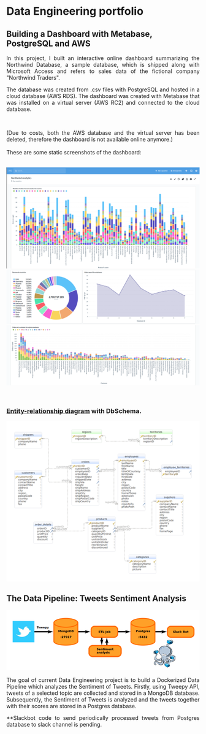 # Data Engineering portfolio

## Building a Dashboard with Metabase, PostgreSQL and AWS 

<div align="justify">In this project, I built an interactive online dashboard summarizing the Northwind Database, a sample database, which is shipped along with Microsoft Access and refers to sales data of the fictional company "Northwind Traders".
 
The database was created from .csv files with PostgreSQL and hosted in a cloud database (AWS RDS). The dashboard was created with Metabase that was installed on a virtual server (AWS RC2) and connected to the cloud database.</div><br>

<div align="justify">(Due to costs, both the AWS database and the virtual server has been deleted, therefore the dashboard is not available online anymore.)</div><br> 

<div align="justify">These are some static screenshots of the dashboard:</div><br> 


<p align="center">
  <img src="https://github.com/elenamedea/data-engineering-portfolio/blob/main/Dashboard_project/northwind_1.png"/>
  <img src="https://github.com/elenamedea/data-engineering-portfolio/blob/main/Dashboard_project/northwind_2.png"/>
  <img src="https://github.com/elenamedea/data-engineering-portfolio/blob/main/Dashboard_project/northwind_3.png"/>
</p>

<br>

### [Entity-relationship diagram](https://github.com/orosz-attila/Spiced-Academy-Data-Science-Projects/blob/master/05_dashboard/image/er_diagram_northwind.png) with DbSchema.  


<p align="center">
  <img src="https://github.com/elenamedea/data-engineering-portfolio/blob/main/Dashboard_project/er_diagram_northwind.png"/>
</p>



## The Data Pipeline: Tweets Sentiment Analysis

<p align="center">
  <img src="https://github.com/elenamedea/data-engineering-portfolio/blob/main/Data_pipeline_project/pipeline_workflow.png"/>
</p>


<div align="justify">The goal of current Data Engineering project is to build a Dockerized Data Pipeline which analyzes the Sentiment of Tweets. Firstly, using Tweepy API, tweets of a selected topic are collected and stored in a MongoDB database. Subsequently, the Sentiment of Tweets is analyzed and the tweets together with their scores are stored in a Postgres database. 

**Slackbot code to send periodically processed tweets from Postgres database to slack channel is pending. </div><br>
